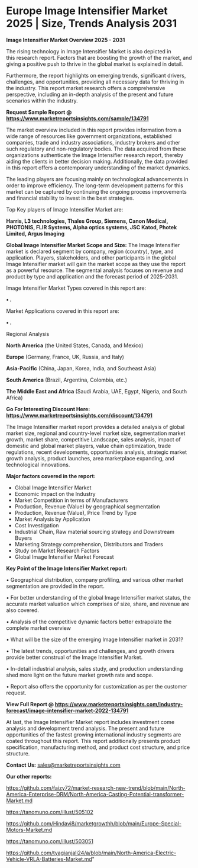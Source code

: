 # Europe Image Intensifier Market 2025 | Size, Trends Analysis 2031

<Strong> Image Intensifier Market Overview 2025 - 2031</strong>

The rising technology in Image Intensifier Market is also depicted in this research report. Factors that are boosting the growth of the market, and giving a positive push to thrive in the global market is explained in detail.

Furthermore, the report highlights on emerging trends, significant drivers, challenges, and opportunities, providing all necessary data for thriving in the industry. This report market research offers a comprehensive perspective, including an in-depth analysis of the present and future scenarios within the industry.

<strong>Request Sample Report @ <a href=https://www.marketreportsinsights.com/sample/134791>https://www.marketreportsinsights.com/sample/134791</a></strong>

The market overview included in this report provides information from a wide range of resources like government organizations, established companies, trade and industry associations, industry brokers and other such regulatory and non-regulatory bodies. The data acquired from these organizations authenticate the Image Intensifier research report, thereby aiding the clients in better decision making. Additionally, the data provided in this report offers a contemporary understanding of the market dynamics.

The leading players are focusing mainly on technological advancements in order to improve efficiency. The long-term development patterns for this market can be captured by continuing the ongoing process improvements and financial stability to invest in the best strategies.

Top Key players of Image Intensifier Market are:

<strong>Harris, L3 technologies, Thales Group, Siemens, Canon Medical, PHOTONIS, FLIR Systems, Alpha optics systems, JSC Katod, Photek Limited, Argus Imaging</strong>

<strong><b>Global Image Intensifier Market Scope and Size:</b></strong>
The Image Intensifier market is declared segment by company, region (country), type, and application. Players, stakeholders, and other participants in the global Image Intensifier market will gain the market scope as they use the report as a powerful resource. The segmental analysis focuses on revenue and product by type and application and the forecast period of 2025-2031.

Image Intensifier Market Types covered in this report are:

<strong>• .</strong>

Market Applications covered in this report are:

<strong>• .</strong> 

Regional Analysis

<strong>North America</strong> (the United States, Canada, and Mexico)

<strong>Europe</strong> (Germany, France, UK, Russia, and Italy)

<strong>Asia-Pacific</strong> (China, Japan, Korea, India, and Southeast Asia)

<strong>South America</strong> (Brazil, Argentina, Colombia, etc.)

<strong>The Middle East and Africa</strong> (Saudi Arabia, UAE, Egypt, Nigeria, and South Africa)

<strong>Go For Interesting Discount Here: <a href=https://www.marketreportsinsights.com/discount/134791>https://www.marketreportsinsights.com/discount/134791</a></strong>

The Image Intensifier market report provides a detailed analysis of global market size, regional and country-level market size, segmentation market growth, market share, competitive Landscape, sales analysis, impact of domestic and global market players, value chain optimization, trade regulations, recent developments, opportunities analysis, strategic market growth analysis, product launches, area marketplace expanding, and technological innovations.

<strong><b>Major factors covered in the report:</b></strong>
<ul>
  <li>Global Image Intensifier Market </li>
  <li>Economic Impact on the Industry</li>
  <li>Market Competition in terms of Manufacturers</li>
  <li>Production, Revenue (Value) by geographical segmentation</li>
  <li>Production, Revenue (Value), Price Trend by Type</li>
  <li>Market Analysis by Application</li>
  <li>Cost Investigation</li>
  <li>Industrial Chain, Raw material sourcing strategy and Downstream Buyers</li>
  <li>Marketing Strategy comprehension, Distributors and Traders</li>
  <li>Study on Market Research Factors</li>
  <li>Global Image Intensifier Market Forecast</li>
</ul>

<strong><b>Key Point of the Image Intensifier Market report:</b></strong>

• Geographical distribution, company profiling, and various other market segmentation are provided in the report.

• For better understanding of the global Image Intensifier market status, the accurate market valuation which comprises of size, share, and revenue are also covered.

• Analysis of the competitive dynamic factors better extrapolate the complete market overview

• What will be the size of the emerging Image Intensifier market in 2031?

• The latest trends, opportunities and challenges, and growth drivers provide better construal of the Image Intensifier Market.

• In-detail industrial analysis, sales study, and production understanding shed more light on the future market growth rate and scope.

• Report also offers the opportunity for customization as per the customer request.

<strong><b>View Full Report @ <a href=https://www.marketreportsinsights.com/industry-forecast/image-intensifier-market-2022-134791>https://www.marketreportsinsights.com/industry-forecast/image-intensifier-market-2022-134791</a></b></strong>


At last, the Image Intensifier Market report includes investment come analysis and development trend analysis. The present and future opportunities of the fastest growing international industry segments are coated throughout this report. This report additionally presents product specification, manufacturing method, and product cost structure, and price structure.

<strong>Contact Us:</strong>
sales@marketreportsinsights.com

<strong>Our other reports:</strong>

<a href=https://github.com/faizy72/market-research-new-trend/blob/main/North-America-Enterprise-DRM/North-America-Casting-Potential-transformer-Market.md>https://github.com/faizy72/market-research-new-trend/blob/main/North-America-Enterprise-DRM/North-America-Casting-Potential-transformer-Market.md</a>

<a href=https://tanomuno.com/illust/505102>https://tanomuno.com/illust/505102</a>

<a href=https://github.com/Hindavi8/marketgrowthh/blob/main/Europe-Special-Motors-Market.md>https://github.com/Hindavi8/marketgrowthh/blob/main/Europe-Special-Motors-Market.md</a>

<a href=https://tanomuno.com/illust/503051>https://tanomuno.com/illust/503051</a>

<a href=https://github.com/tyagianjali24/a/blob/main/North-America-Electric-Vehicle-VRLA-Batteries-Market.md>https://github.com/tyagianjali24/a/blob/main/North-America-Electric-Vehicle-VRLA-Batteries-Market.md</a>"
